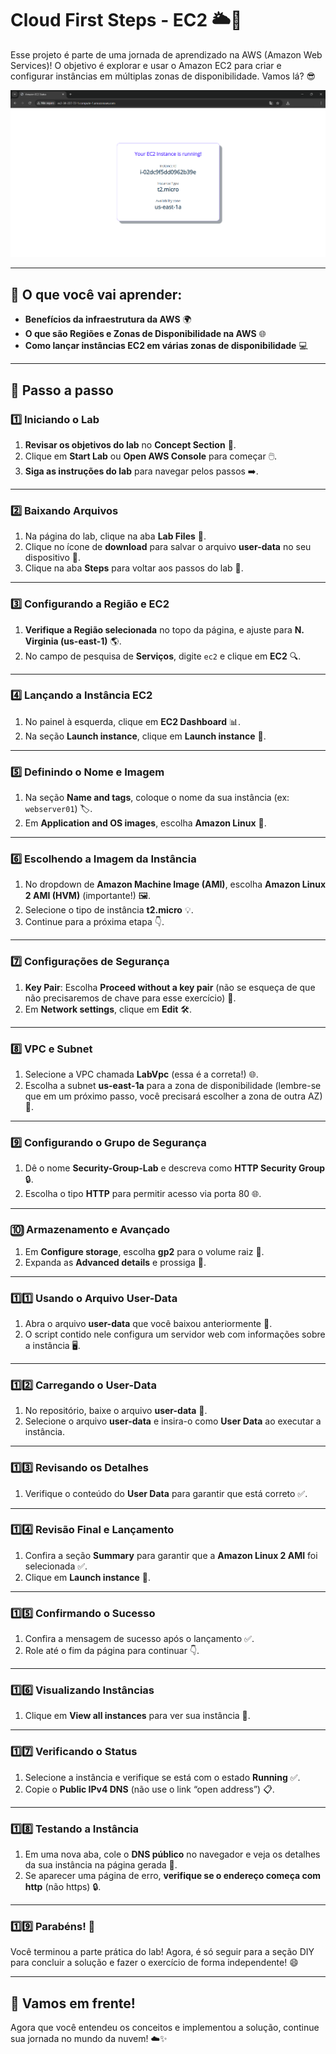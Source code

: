 # Cloud First Steps - EC2 🌥️🚀

Esse projeto é parte de uma jornada de aprendizado na AWS (Amazon Web Services)! O objetivo é explorar e usar o Amazon EC2 para criar e configurar instâncias em múltiplas zonas de disponibilidade. Vamos lá? 😎

<img src="imagem/Projeto.png">

---

## 🏁 O que você vai aprender:

- **Benefícios da infraestrutura da AWS** 🌍
- **O que são Regiões e Zonas de Disponibilidade na AWS** 🌐
- **Como lançar instâncias EC2 em várias zonas de disponibilidade** 💻

---

## 🔧 Passo a passo

### 1️⃣ Iniciando o Lab

1. **Revisar os objetivos do lab** no **Concept Section** 📖.
2. Clique em **Start Lab** ou **Open AWS Console** para começar 🖱️.
3. **Siga as instruções do lab** para navegar pelos passos ➡️.

---

### 2️⃣ Baixando Arquivos

1. Na página do lab, clique na aba **Lab Files** 📂.
2. Clique no ícone de **download** para salvar o arquivo **user-data** no seu dispositivo 💾.
3. Clique na aba **Steps** para voltar aos passos do lab 🔄.

---

### 3️⃣ Configurando a Região e EC2

1. **Verifique a Região selecionada** no topo da página, e ajuste para **N. Virginia (us-east-1)** 🌎.
2. No campo de pesquisa de **Serviços**, digite `ec2` e clique em **EC2** 🔍.

---

### 4️⃣ Lançando a Instância EC2

1. No painel à esquerda, clique em **EC2 Dashboard** 📊.
2. Na seção **Launch instance**, clique em **Launch instance** 🚀.

---

### 5️⃣ Definindo o Nome e Imagem

1. Na seção **Name and tags**, coloque o nome da sua instância (ex: `webserver01`) 🏷️.
2. Em **Application and OS images**, escolha **Amazon Linux** 🐧.

---

### 6️⃣ Escolhendo a Imagem da Instância

1. No dropdown de **Amazon Machine Image (AMI)**, escolha **Amazon Linux 2 AMI (HVM)** (importante!) 🖼️.
2. Selecione o tipo de instância **t2.micro** 💡.
3. Continue para a próxima etapa 👇.

---

### 7️⃣ Configurações de Segurança

1. **Key Pair**: Escolha **Proceed without a key pair** (não se esqueça de que não precisaremos de chave para esse exercício) 🔑.
2. Em **Network settings**, clique em **Edit** 🛠️.

---

### 8️⃣ VPC e Subnet

1. Selecione a VPC chamada **LabVpc** (essa é a correta!) 🌐.
2. Escolha a subnet **us-east-1a** para a zona de disponibilidade (lembre-se que em um próximo passo, você precisará escolher a zona de outra AZ) 🔀.

---

### 9️⃣ Configurando o Grupo de Segurança

1. Dê o nome **Security-Group-Lab** e descreva como **HTTP Security Group** 🔒.
2. Escolha o tipo **HTTP** para permitir acesso via porta 80 🌐.

---

### 🔟 Armazenamento e Avançado

1. Em **Configure storage**, escolha **gp2** para o volume raiz 💾.
2. Expanda as **Advanced details** e prossiga 🔽.

---

### 1️⃣1️⃣ Usando o Arquivo User-Data

1. Abra o arquivo **user-data** que você baixou anteriormente 🔑.
2. O script contido nele configura um servidor web com informações sobre a instância 🖥️.

---

### 1️⃣2️⃣ Carregando o User-Data

1. No repositório, baixe o arquivo **user-data** 📂.
2. Selecione o arquivo **user-data** e insira-o como **User Data** ao executar a instância.

---

### 1️⃣3️⃣ Revisando os Detalhes

1. Verifique o conteúdo do **User Data** para garantir que está correto ✅.

---

### 1️⃣4️⃣ Revisão Final e Lançamento

1. Confira a seção **Summary** para garantir que a **Amazon Linux 2 AMI** foi selecionada ✅.
2. Clique em **Launch instance** 🚀.

---

### 1️⃣5️⃣ Confirmando o Sucesso

1. Confira a mensagem de sucesso após o lançamento ✅.
2. Role até o fim da página para continuar 👇.

---

### 1️⃣6️⃣ Visualizando Instâncias

1. Clique em **View all instances** para ver sua instância 🧐.

---

### 1️⃣7️⃣ Verificando o Status

1. Selecione a instância e verifique se está com o estado **Running** ✅.
2. Copie o **Public IPv4 DNS** (não use o link “open address”) 📋.

---

### 1️⃣8️⃣ Testando a Instância

1. Em uma nova aba, cole o **DNS público** no navegador e veja os detalhes da sua instância na página gerada 📄.
2. Se aparecer uma página de erro, **verifique se o endereço começa com http** (não https) 🔒.

---

### 1️⃣9️⃣ Parabéns! 🎉

Você terminou a parte prática do lab! Agora, é só seguir para a seção DIY para concluir a solução e fazer o exercício de forma independente! 😄

---

## 🚀 Vamos em frente!

Agora que você entendeu os conceitos e implementou a solução, continue sua jornada no mundo da nuvem! ☁️✨
